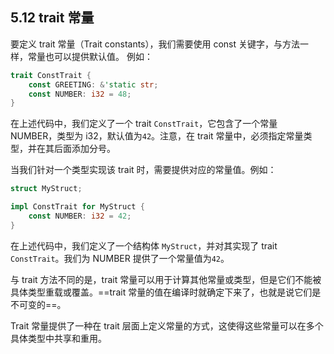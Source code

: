 ## 5.12 trait 常量

要定义 trait 常量（Trait constants），我们需要使用 const 关键字，与方法一样，常量也可以提供默认值。
例如：

```rust
trait ConstTrait {
    const GREETING: &'static str;
    const NUMBER: i32 = 48;
}
```

在上述代码中，我们定义了一个 trait `ConstTrait`，它包含了一个常量 NUMBER，类型为 i32，默认值为`42`。注意，在 trait 常量中，必须指定常量类型，并在其后面添加分号。

当我们针对一个类型实现该 trait 时，需要提供对应的常量值。例如：

```rust
struct MyStruct;

impl ConstTrait for MyStruct {
    const NUMBER: i32 = 42;
}
```

在上述代码中，我们定义了一个结构体 `MyStruct`，并对其实现了 trait `ConstTrait`。我们为 NUMBER 提供了一个常量值为`42`。

与 trait 方法不同的是，trait 常量可以用于计算其他常量或类型，但是它们不能被具体类型重载或覆盖。==trait 常量的值在编译时就确定下来了，也就是说它们是不可变的==。

Trait 常量提供了一种在 trait 层面上定义常量的方式，这使得这些常量可以在多个具体类型中共享和重用。
